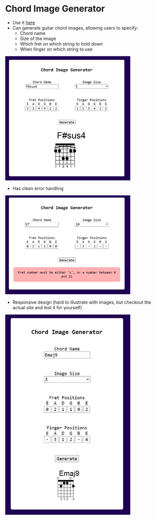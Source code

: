 # Chord Image Generator

- Use it [here](https://joshuasearle.github.io/guitar-chord-image-generator/)
- Can generate guitar chord images, allowing users to specify:
  - Chord name
  - Size of the image
  - Which fret on which string to hold down
  - When finger on which string to use
  
<img src="./readme_images/fsharpsus4.jpg" alt="Demonstration of F#sus4 chord" width="400" />

- Has clean error handling
  
<img src="./readme_images/e7fail.jpg" alt="Demonstration input error" width="400" />

- Responsive design (hard to illustrate with images, but checkout the actual site and test it for yourself)

<img src="./readme_images/responsive.jpg" alt="Demonstration responsive design" width="400" />
